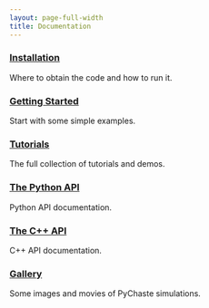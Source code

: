 ```yaml
---
layout: page-full-width
title: Documentation
---
```


<div class="container">
  <div class="row">
    <div class="span4 doc-block">
      <h3><a href="{{ site.baseurl }}/documentation/installation.html">Installation</a></h3>
      <p>Where to obtain the code and how to run it.</p>
    </div>
    <div class="span4 doc-block">
      <h3><a href="{{ site.baseurl }}/documentation/getting-started.html">Getting Started</a></h3>
      <p>Start with some simple examples.</p>
    </div>
    <div class="span4 doc-block">
      <h3><a href="{{ site.baseurl }}/documentation/tutorials.html">Tutorials</a></h3>
      <p>The full collection of tutorials and demos.</p>
    </div>
  </div>

  <div class="row">
    <div class="span4 doc-block">
      <h3><a href="{{ site.baseurl }}/documentation/python-api.html">The Python API</a></h3>
      <p>Python API documentation.</p>
    </div>
    <div class="span4 doc-block">
      <h3><a href="{{ site.baseurl }}/documentation/cpp-api.html">The C++ API</a></h3>
      <p>C++ API documentation.</p>
    </div>
    <div class="span4 doc-block">
      <h3><a href="{{ site.baseurl }}/documentation/gallery.html">Gallery</a></h3>
      <p>Some images and movies of PyChaste simulations.</p>
    </div>
  </div>
</div>



